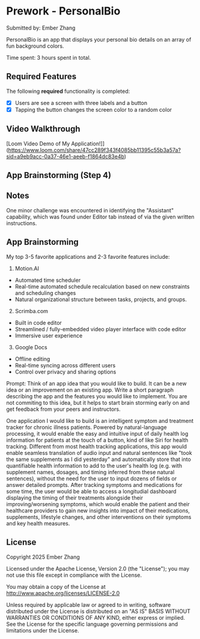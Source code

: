 # Prework - PersonalBio

Submitted by: Ember Zhang

PersonalBio is an app that displays your personal bio details on an array of fun background colors.

Time spent: 3 hours spent in total.

## Required Features

The following **required** functionality is completed:

- [x] Users are see a screen with three labels and a button
- [x] Tapping the button changes the screen color to a random color

## Video Walkthrough

[Loom Video Demo of My Application!]](https://www.loom.com/share/47cc289f343f4085bb11395c55b3a57a?sid=a9eb9acc-0a37-46e1-aeeb-f1864dc83e4b)

## App Brainstorming (Step 4)

## Notes

One minor challenge was encountered in identifying the "Assistant" capability, which was found under Editor tab instead of via the given written instructions.

## App Brainstorming

My top 3-5 favorite applications and 2-3 favorite features include:

1. Motion.AI

- Automated time scheduler
- Real-time automated schedule recalculation based on new constraints and scheduling changes
- Natural organizational structure between tasks, projects, and groups.

2. Scrimba.com

- Built in code editor
- Streamlined / fully-embedded video player interface with code editor
- Immersive user experience

3. Google Docs

- Offline editing
- Real-time syncing across different users
- Control over privacy and sharing options

Prompt: Think of an app idea that you would like to build. It can be a new idea or an improvement on an existing app. Write a short paragraph describing the app and the features you would like to implement. You are not commiting to this idea, but it helps to start brain storming early on and get feedback from your peers and instructors.

One application I would like to build is an intelligent symptom and treatment tracker for chronic illness patients. Powered by natural-language processing, it would enable the easy and intuitive input of daily health log information for patients at the touch of a button, kind of like Siri for health tracking. Different from most health tracking applications, this app would enable seamless translation of audio input and natural sentences like "took the same supplements as I did yesterday" and automatically store that into quantifiable health information to add to the user's health log (e.g. with supplement names, dosages, and timing inferred from these natural sentences), without the need for the user to input dozens of fields or answer detailed prompts. After tracking symptoms and medications for some time, the user would be able to access a longitudial dashboard displaying the timing of their treatments alongside their improving/worsening symptoms, which would enable the patient and their healthcare providers to gain new insights into impact of their medications, supplements, lifestyle changes, and other interventions on their symptoms and key health measures.

## License

Copyright 2025 Ember Zhang

Licensed under the Apache License, Version 2.0 (the "License"); you may not use this file except in compliance with the License.

You may obtain a copy of the License at http://www.apache.org/licenses/LICENSE-2.0

Unless required by applicable law or agreed to in writing, software distributed under the License is distributed on an "AS IS" BASIS WITHOUT WARRANTIES OR CONDITIONS OF ANY KIND, either express or implied. See the License for the specific language governing permissions and limitations under the License.
